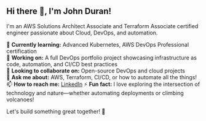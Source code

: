 ## Hi there 👋, I'm John Duran!

I'm an AWS Solutions Architect Associate and Terraform Associate certified engineer passionate about Cloud, DevOps, and automation.  

🌱 **Currently learning:** Advanced Kubernetes, AWS DevOps Professional certification  
🔭 **Working on:** A full DevOps portfolio project showcasing infrastructure as code, automation, and CI/CD best practices  
👯 **Looking to collaborate on:** Open-source DevOps and cloud projects  
💬 **Ask me about:** AWS, Terraform, CI/CD, or how to automate all the things!  
📫 **How to reach me:** [LinkedIn](https://www.linkedin.com/in/your-profile) 
⚡ **Fun fact:** I love exploring the intersection of technology and nature—whether automating deployments or climbing volcanoes!  

Let's build something great together! 🚀  
